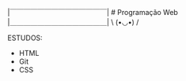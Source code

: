 |￣￣￣￣￣￣￣￣￣￣￣￣￣￣|
      # Programação Web  
|＿＿＿＿＿＿＿＿＿＿＿＿＿＿|
         \ (•◡•) /
               
ESTUDOS:

* HTML
* Git
* CSS


